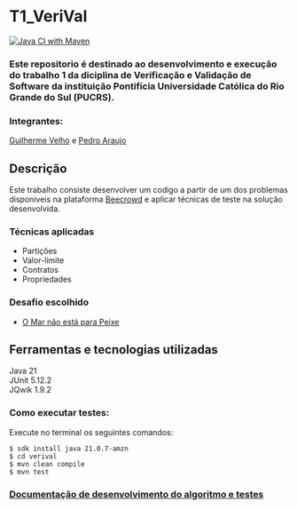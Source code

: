 # T1_VeriVal

[![Java CI with Maven](https://github.com/GuilhermeVSam/T1_VeriVal/actions/workflows/maven.yml/badge.svg)](https://github.com/GuilhermeVSam/T1_VeriVal/actions/workflows/maven.yml)

### Este repositorio é destinado ao desenvolvimento e execução do trabalho 1 da diciplina de Verificação e Validação de Software da instituição Pontifícia Universidade Católica do Rio Grande do Sul (PUCRS).

### Integrantes: 
[Guilherme Velho](https://github.com/GuilhermeVSam) e [Pedro Araujo](https://github.com/PedroRamos02)

## Descrição

Este trabalho consiste desenvolver um codigo a partir de um dos problemas disponiveis na plataforma [Beecrowd](https://judge.beecrowd.com/pt) e aplicar técnicas de teste na solução desenvolvida.

### Técnicas aplicadas
- Partições
- Valor-limite
- Contratos
- Propriedades

### Desafio escolhido
- [O Mar não está para Peixe](https://judge.beecrowd.com/pt/problems/view/2393)


## Ferramentas e tecnologias utilizadas
Java 21  
JUnit 5.12.2  
JQwik 1.9.2

### Como executar testes:
Execute no terminal os seguintes comandos:
```
$ sdk install java 21.0.7-amzn
$ cd verival
$ mvn clean compile
$ mvn test
```

### [Documentação de desenvolvimento do algoritmo e testes](https://github.com/GuilhermeVSam/T1_VeriVal/issues)
